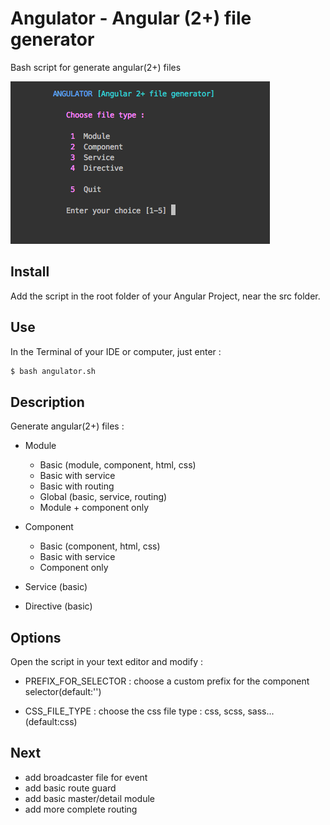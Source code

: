 # Angulator - Angular (2+) file generator

Bash script for generate angular(2+) files

![alt text](https://github.com/romainsauvez/angulator/blob/master/img/angulator1.png)


## Install 

Add the script in the root folder of your Angular Project, near the src folder.

##  Use

In the Terminal of your IDE or computer, just enter :

```bash
$ bash angulator.sh
```

##  Description

Generate angular(2+) files : 

- Module
  - Basic (module, component, html, css)
  - Basic with service
  - Basic with routing
  - Global (basic, service, routing)
  - Module + component only
  
- Component
  - Basic (component, html, css)
  - Basic with service
  - Component only
  
- Service (basic)

- Directive (basic)


## Options

Open the script in your text editor and modify : 

- PREFIX_FOR_SELECTOR : choose a custom prefix for the component selector(default:'')

- CSS_FILE_TYPE : choose the css file type : css, scss, sass...(default:css)


## Next

  - add broadcaster file for event
  - add basic route guard
  - add basic master/detail module
  - add more complete routing
  
